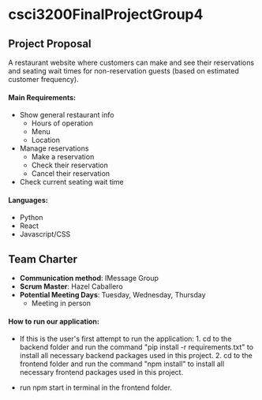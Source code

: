 # csci3200FinalProjectGroup4


## Project Proposal

A restaurant website where customers can make and see their reservations and seating wait times for non-reservation guests (based on estimated customer frequency). 

#### Main Requirements:
- Show general restaurant info
  - Hours of operation
  - Menu
  - Location
- Manage reservations
  - Make a reservation
  - Check their reservation
  - Cancel their reservation
- Check current seating wait time

#### Languages:
- Python
- React
- Javascript/CSS

## Team Charter
 - **Communication method**: IMessage Group
 - **Scrum Master**: Hazel Caballero
 - **Potential Meeting Days**: Tuesday, Wednesday, Thursday
   - Meeting in person

#### How to run our application:
 - If this is the user's first attempt to run the application:
       1. cd to the backend folder and run the command "pip install -r requirements.txt" to install all necessary backend packages used in this project.
       2. cd to the frontend folder and run the command "npm install" to install all necessary frontend packages used in this project.

 - run npm start in terminal in the frontend folder.

